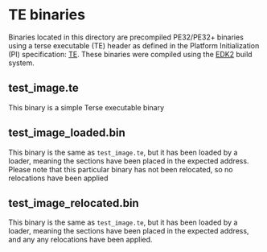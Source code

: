 # TE binaries

Binaries located in this directory are precompiled PE32/PE32+ binaries using a
terse executable (TE) header as defined in the Platform Initialization (PI)
specification: [TE](https://uefi.org/specs/PI/1.8/V1_TE_Image.html#te-header).
These binaries were compiled using the
[EDK2](https://github.com/tianocore/edk2) build system.

## test_image.te

This binary is a simple Terse executable binary

## test_image_loaded.bin

This binary is the same as `test_image.te`, but it has been loaded by a loader,
meaning the sections have been placed in the expected address. Please note that
this particular binary has not been relocated, so no relocations have been
applied

## test_image_relocated.bin

This binary is the same as `test_image.te`, but it has been loaded by a loader,
meaning the sections have been placed in the expected address, and any any
relocations have been applied.
